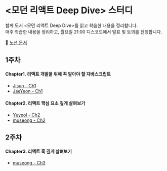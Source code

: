 # <모던 리액트 Deep Dive> 스터디

함께 도서 <모던 리액트 Deep Dive>를 읽고 학습한 내용을 정리합니다.<br/>
매주 학습한 내용을 정리하고, 월요일 21:00 디스코드에서 발표 및 토의를 진행합니다.

📄 [노션 문서](https://cookie-dream-b3e.notion.site/Deep-Dive-14a4bdcc393e80d29a81fbd80c43a3de?pvs=4)

## 1주차

#### Chapter1. 리액트 개발을 위해 꼭 알아야 할 자바스크립트
- [Jisun - Ch1](https://www.notion.so/01-1604bdcc393e80779f0ff6d60f1574b1?pvs=4)
- [JaeYeon - Ch1](https://velog.io/@hjng0825/%EB%AA%A8%EB%8D%98-%EB%A6%AC%EC%95%A1%ED%8A%B8-%EB%94%A5-%EB%8B%A4%EC%9D%B4%EB%B8%8C-1.5-1.7?pvs=4)
#### Chapter2. 리액트 핵심 요소 깊게 살펴보기
- [Yuyeol - Ch2](https://trusting-cosmonaut-1d2.notion.site/JSX-React-Fiber-16374afbd83780c28ff4c0ef5725623b?pvs=4)
- [museong - Ch2](https://laced-ironclad-2c9.notion.site/react-deep-dive-168cc8b6c89680b4be8dc309d0a57eb2)

## 2주차

#### Chapter3. 리액트 훅 깊게 살펴보기
- [museong - Ch3](https://laced-ironclad-2c9.notion.site/react-deep-dive-2-16dcc8b6c89680399ea8f16d1a030cdc?pvs=4)
